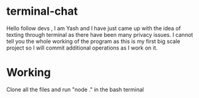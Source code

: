 # terminal-chat
Hello follow devs ,
I am Yash and I have just came up with the idea of texting through terminal as there have been many privacy issues.
I cannot tell you the whole working of the program as this is my first big scale project so I will commit additional operations as I work on it.
# Working
Clone all the files and run "node ." in the bash terminal
